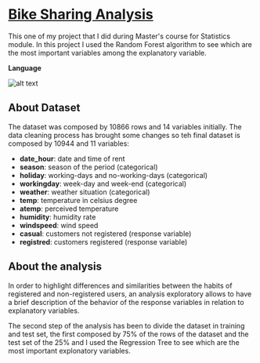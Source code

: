 # [Bike Sharing Analysis](https://github.com/NicolaRizzitello/Bike-Sharing-Analysis/blob/main/analisi_bike_sharing.R)
This one of my project that I did during Master's course for Statistics module. In this project I used the Random Forest algorithm to see which are the most important variables among the explanatory variable.

**Language**

![alt text](https://user-images.githubusercontent.com/103247709/162481933-f4edc1f6-b68c-4113-a03c-15400b240f10.png)

## About Dataset
The dataset was composed by 10866 rows and 14 variables initially. The data cleaning process has brought some changes so teh final dataset is composed by 10944 and 11 variables:
* **date_hour**: date and time of rent
* **season**: season of the period (categorical)
* **holiday**: working-days and no-working-days (categorical)
* **workingday**: week-day and week-end (categorical)
* **weather**: weather situation (categorical)
* **temp**: temperature in celsius degree
* **atemp**: perceived temperature
* **humidity**: humidity rate
* **windspeed**: wind speed
* **casual**: customers not registered (response variable)
* **registred**: customers registered (response variable) 

## About the analysis 
In order to highlight differences and similarities between the habits of registered and non-registered users, an analysis exploratory allows to have a brief description of the behavior of the response variables in relation to explanatory variables.

The second step of the analysis has been to divide the dataset in training and test set, the first composed by 75% of the rows of the dataset and the test set of the 25% and I used the Regression Tree to see which are the most important explonatory variables.
